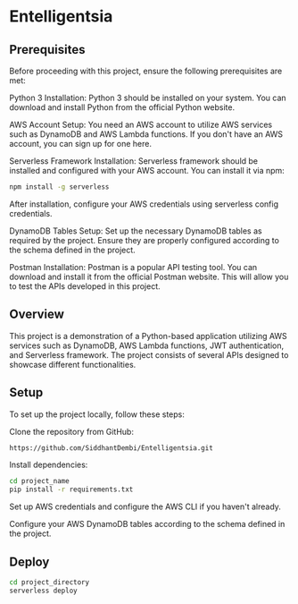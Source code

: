 # Entelligentsia

## Prerequisites
Before proceeding with this project, ensure the following prerequisites are met:

Python 3 Installation: Python 3 should be installed on your system. You can download and install Python from the official Python website.

AWS Account Setup: You need an AWS account to utilize AWS services such as DynamoDB and AWS Lambda functions. If you don't have an AWS account, you can sign up for one here.

Serverless Framework Installation: Serverless framework should be installed and configured with your AWS account. You can install it via npm:

````bash
npm install -g serverless
````

After installation, configure your AWS credentials using serverless config credentials.

DynamoDB Tables Setup: Set up the necessary DynamoDB tables as required by the project. Ensure they are properly configured according to the schema defined in the project.

Postman Installation: Postman is a popular API testing tool. You can download and install it from the official Postman website. This will allow you to test the APIs developed in this project.

## Overview
This project is a demonstration of a Python-based application utilizing AWS services such as DynamoDB, AWS Lambda functions, JWT authentication, and Serverless framework. The project consists of several APIs designed to showcase different functionalities.

## Setup
To set up the project locally, follow these steps:

Clone the repository from GitHub:

````bash
https://github.com/SiddhantDembi/Entelligentsia.git
````

Install dependencies:

````bash
cd project_name
pip install -r requirements.txt
````

Set up AWS credentials and configure the AWS CLI if you haven't already.

Configure your AWS DynamoDB tables according to the schema defined in the project.

## Deploy
````bash
cd project_directory
serverless deploy
````
